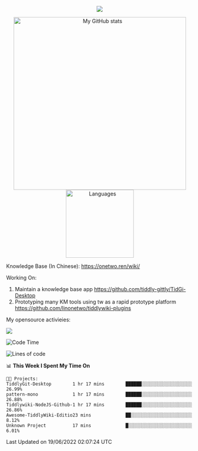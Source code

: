 <a href="https://github.com/linonetwo">
    <p align="center">
        <img src="https://github-profile-trophy.vercel.app/?username=linonetwo&column=7&theme=onedark"/>
    </p>
</a>
<a align="center" href="https://github.com/linonetwo">
  <p align="center">
    <img src="https://github-readme-stats.vercel.app/api?username=linonetwo&show_icons=true&count_private=true" alt="My GitHub stats" width="465"/>
    <img src="https://github-readme-stats.vercel.app/api/top-langs/?username=linonetwo&layout=compact&langs_count=10" alt="Languages" height="183">
  </p>
</a>

Knowledge Base (In Chinese): https://onetwo.ren/wiki/

Working On: 

1. Maintain a knowledge base app https://github.com/tiddly-gittly/TidGi-Desktop
1. Prototyping many KM tools using tw as a rapid prototype platform https://github.com/linonetwo/tiddlywiki-plugins

My opensource activieies:

![](https://visitor-badge.glitch.me/badge?page_id=linonetwo.linonetwo)

<!--START_SECTION:waka-->
![Code Time](http://img.shields.io/badge/Code%20Time-0%20secs-blue)

![Lines of code](https://img.shields.io/badge/From%20Hello%20World%20I%27ve%20Written-2%20Million%20lines%20of%20code-blue)

📊 **This Week I Spent My Time On** 

```text
🐱‍💻 Projects: 
TiddlyGit-Desktop        1 hr 17 mins        ██████░░░░░░░░░░░░░░░░░░░   26.99% 
pattern-mono             1 hr 17 mins        ██████░░░░░░░░░░░░░░░░░░░   26.88% 
Tiddlywiki-NodeJS-Github-1 hr 17 mins        ██████░░░░░░░░░░░░░░░░░░░   26.86% 
Awesome-TiddlyWiki-Editio23 mins             ██░░░░░░░░░░░░░░░░░░░░░░░   8.12% 
Unknown Project          17 mins             █░░░░░░░░░░░░░░░░░░░░░░░░   6.01%

```


 Last Updated on 19/06/2022 02:07:24 UTC
<!--END_SECTION:waka-->
